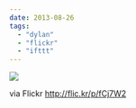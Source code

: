 ```yaml
---
date: 2013-08-26
tags: 
  - "dylan"
  - "flickr"
  - "ifttt"
---
```


![](http://farm8.staticflickr.com/7294/9599923941_85abd8a45f_b.jpg)  

  
  
via Flickr http://flic.kr/p/fCj7W2
